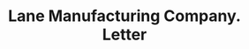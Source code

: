---
doi: 10.7916/D8NP3GKC
date_other: '1906'
date_other_textual: '1906'
form: correspondence
genre:
- Letters (correspondence)
name:
- Lane Manufacturing Company
object_in_context_url: https://biggert.cul.columbia.edu/items/view/ave_biggert_01594
subject_hierarchical_geographic:
- Montpelier, Vermont, United States
subject_name:
- Lane Manufacturing Company
title: Lane Manufacturing Company. Letter
sort_title: Lane Manufacturing Company. Letter
call_number: ave_biggert_01594
coordinates:
- 44.25972222222222,-72.575
pid: ave_biggert_01594
identifiers: ave_biggert_01594
canvas_id: ldpd:396853
permalink: "/items/ave_biggert_01594/"
layout: iiif-image-page
---
